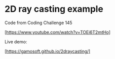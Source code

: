 # 2D ray casting example
Code from Coding Challenge 145


[https://www.youtube.com/watch?v=TOEi6T2mtHo]

Live demo:

[https://gamosoft.github.io/2draycasting/]
